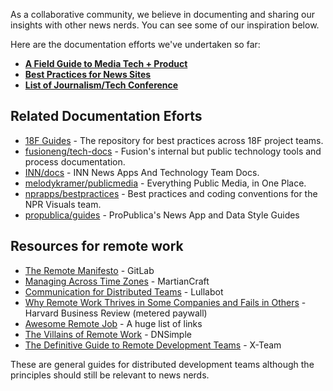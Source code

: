 As a collaborative community, we believe in documenting and sharing our insights with other news nerds. You can see some of our inspiration below.

Here are the documentation efforts we've undertaken so far:

- [**A Field Guide to Media Tech + Product**](/resources/field-guide)
- [**Best Practices for News Sites**](/resources/best-practices)
- [**List of Journalism/Tech Conference**](/resources/conferences)

## Related Documentation Eforts
* [18F Guides](https://pages.18f.gov/guides/) - The repository for best practices across 18F project teams.
* [fusioneng/tech-docs](https://github.com/fusioneng/tech-docs) - Fusion's internal but public technology tools and process documentation.
* [INN/docs](https://github.com/INN/docs) - INN News Apps And Technology Team Docs.
* [melodykramer/publicmedia](https://github.com/melodykramer/publicmedia) - Everything Public Media, in One Place.
* [nprapps/bestpractices](https://github.com/nprapps/bestpractices) - Best practices and coding conventions for the NPR Visuals team.
* [propublica/guides](https://github.com/propublica/guides) - ProPublica's News App and Data Style Guides

## Resources for remote work
* [The Remote Manifesto](https://about.gitlab.com/2015/04/08/the-remote-manifesto/) - GitLab
* [Managing Across Time Zones](http://martiancraft.com/blog/2015/04/managing-time/) - MartianCraft
* [Communication for Distributed Teams](https://www.lullabot.com/articles/communication-for-distributed-teams) - Lullabot
* [Why Remote Work Thrives in Some Companies and Fails in Others](https://hbr.org/2015/03/why-remote-work-thrives-in-some-companies-and-fails-in-others) - Harvard Business Review (metered paywall)
* [Awesome Remote Job](https://github.com/lukasz-madon/awesome-remote-job) - A huge list of links
* [The Villains of Remote Work](https://blog.dnsimple.com/2016/10/the-villains-of-remote-work/) - DNSimple
* [The Definitive Guide to Remote Development Teams](https://x-team.gitbooks.io/remote-team-guide/first-page.html) - X-Team

These are general guides for distributed development teams although the principles should still be relevant to news nerds.
